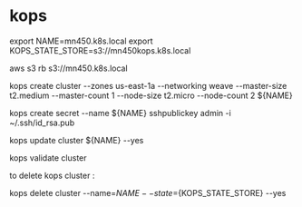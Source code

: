 # kops

export NAME=mn450.k8s.local
export KOPS_STATE_STORE=s3://mn450kops.k8s.local


aws s3 rb s3://mn450.k8s.local

kops create cluster --zones us-east-1a --networking weave --master-size t2.medium --master-count 1 --node-size t2.micro --node-count 2 ${NAME}

kops create secret --name ${NAME} sshpublickey admin -i ~/.ssh/id_rsa.pub

kops update cluster ${NAME} --yes

kops validate cluster



to  delete kops cluster :

kops delete cluster --name=${NAME} --state=${KOPS_STATE_STORE} --yes
